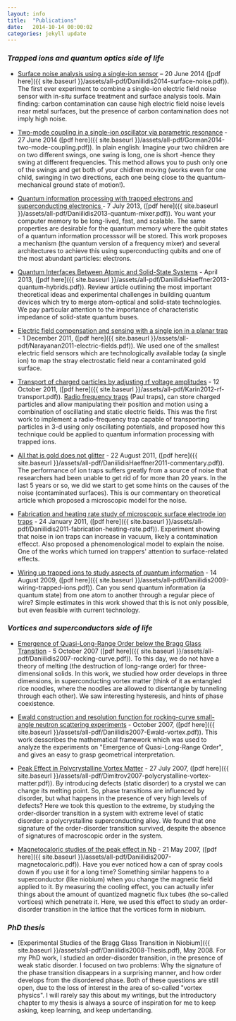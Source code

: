 ```yaml
---
layout: info
title:  "Publications"
date:   2014-10-14 00:00:02
categories: jekyll update
---
```


### _Trapped ions and quantum optics side of life_

* [Surface noise analysis using a single-ion sensor](http://journals.aps.org/prb/abstract/10.1103/PhysRevB.89.245435)
– 20 June 2014 ([pdf here]({{ site.baseurl }}/assets/all-pdf/Daniilidis2014-surface-noise.pdf)). The first ever experiment to combine a single-ion electric field noise sensor with in-situ surface treatment and surface analysis tools. Main finding: carbon contamination can cause high electric field noise levels near metal surfaces, but the presence of carbon contamination does not imply high noise. 

* [Two-mode coupling in a single-ion oscillator via parametric resonance](http://journals.aps.org/pra/abstract/10.1103/PhysRevA.89.062332) - 27 June 2014 ([pdf here]({{ site.baseurl }}/assets/all-pdf/Gorman2014-two-mode-coupling.pdf)). In plain english: Imagine your two children are on two different swings, one swing is long, one is short -hence they swing at different frequencies. This method allows you to push only one of the swings and get both of your chidlren moving (works even for one child, swinging in two directions, each one being close to the quantum-mechanical ground state of motion!).

* [Quantum information processing with trapped electrons and superconducting electronics ](http://iopscience.iop.org/1367-2630/15/7/073017/) - 7 July 2013, ([pdf here]({{ site.baseurl }}/assets/all-pdf/Daniilidis2013-quantum-mixer.pdf)). You want your computer memory to be long-lived, fast, and scalable. The same properties are desirable for the quantum memory where the qubit states of a quantum information processsor will be stored. This work proposes a mechanism (the quantum version of a frequency mixer) and several architectures to achieve this using superconducting qubits and one of the most abundant particles: electrons.

* [Quantum Interfaces Between Atomic and Solid-State Systems](http://www.annualreviews.org/doi/abs/10.1146/annurev-conmatphys-030212-184253) - April 2013, ([pdf here]({{ site.baseurl }}/assets/all-pdf/DaniilidisHaeffner2013-quantum-hybrids.pdf)). Review article outlining the most important theoretical ideas and experimental challenges in building quantum devices which try to merge atom-optical and solid-state technologies. We pay particular attention to the importance of characteristic impedance of solid-state quantum buses.

* [Electric field compensation and sensing with a single ion in a planar trap](http://scitation.aip.org/content/aip/journal/jap/110/11/10.1063/1.3665647) - 1 December 2011, ([pdf here]({{ site.baseurl }}/assets/all-pdf/Narayanan2011-electric-fields.pdf)). We used one of the smallest electric field sensors which are technologically available today (a single ion) to map the stray electrostatic field near a contaminated gold surface. 

* [Transport of charged particles by adjusting rf voltage amplitudes](http://link.springer.com/article/10.1007%2Fs00340-011-4738-2) - 12 October 2011, ([pdf here]({{ site.baseurl }}/assets/all-pdf/Karin2012-rf-transport.pdf)). [Radio frequency traps](http://en.wikipedia.org/wiki/Quadrupole_ion_trap) (Paul traps), can store charged particles and allow manipulating their position and motion using a combination of oscillating and static electric fields. This was the first work to implement a radio-frequency trap capable of transporting particles in 3-d using only oscillating potentials, and proposed how this technique could be applied to quantum information processing with trapped ions. 

* [All that is gold does not glitter](http://physics.aps.org/articles/v4/66) - 22 August 2011, ([pdf here]({{ site.baseurl }}/assets/all-pdf/DaniilidisHaeffner2011-commentary.pdf)). The performance of ion traps suffers greatly from a source  of noise that researchers had been unable to get rid of for more than 20 years. In the last 5 years or so, we did we start to get some hints on the causes of the noise (contaminated surfaces). This is our commentary on theoretical article which proposed a microscopic model for the noise.

* [Fabrication and heating rate study of microscopic surface electrode ion traps](http://iopscience.iop.org/1367-2630/13/1/013032) - 24 January 2011, ([pdf here]({{ site.baseurl }}/assets/all-pdf/Daniilidis2011-fabrication-heating-rate.pdf)). Experiment showing that noise in ion traps can increase in vacuum, likely a contamination effecct. Also proposed a phenomenological model to explain the noise. One of the works which turned ion trappers' attention to surface-related effects.

* [Wiring up trapped ions to study aspects of quantum information](http://iopscience.iop.org/0953-4075/42/15/154012/) - 14 August 2009, ([pdf here]({{ site.baseurl }}/assets/all-pdf/Daniilidis2009-wiring-trapped-ions.pdf)). Can you send quantum information (a quantum state) from one atom to another through a regular piece of wire? Simple estimates in this work showed that this is not only possible, but even feasible with current technology.

### _Vortices and superconductors side of life_

* [Emergence of Quasi-Long-Range Order below the Bragg Glass Transition](http://journals.aps.org/prl/abstract/10.1103/PhysRevLett.99.147007) - 5 October 2007 ([pdf here]({{ site.baseurl }}/assets/all-pdf/Daniilidis2007-rocking-curve.pdf)). To this day, we do not have a theory of melting (the destruction of long-range order) for three-dimensional solids. In this work, we studied how order develops in three dimensions, in superconducting vortex matter (think of it as entangled rice noodles, where the noodles are allowed to disentangle by tunneling through each other). We saw interesting hysteresis, and hints of phase coexistence.

* [Ewald construction and resolution function for rocking-curve small-angle neutron scattering experiments](http://scripts.iucr.org/cgi-bin/paper?S0021889807033377) - October 2007, ([pdf here]({{ site.baseurl }}/assets/all-pdf/Daniilidis2007-Ewald-vortex.pdf)). This work desscribes the mathematical framework which was used to analyze the experiments on "Emergence of Quasi-Long-Range Order", and gives an easy to grasp geometrical interpretation.

* [Peak Effect in Polycrystalline Vortex Matter](http://journals.aps.org/prl/abstract/10.1103/PhysRevLett.99.047001) - 27 July 2007, ([pdf here]({{ site.baseurl }}/assets/all-pdf/Dimitrov2007-polycrystalline-vortex-matter.pdf)). By introducing defects (static disorder) to a crystal we can change its melting point. So, phase transitions are influenced by disorder, but what happens in the presence of very high levels of defects? Here we took this question to the extreme, by studying the order-disorder transition in a system with extreme level of static disorder: a polycrystalline superconducting alloy. We found that one signature of the order-disorder transition survived, despite the absence of signatures of macroscopic order in the system.

* [Magnetocaloric studies of the peak effect in Nb](http://journals.aps.org/prb/abstract/10.1103/PhysRevB.75.174519) - 21 May 2007, ([pdf here]({{ site.baseurl }}/assets/all-pdf/Daniilidis2007-magnetocaloric.pdf)). Have you ever noticed how a can of spray cools down if you use it for a long time? Something similar happens to a superconductor (like niobium) when you change the magnetic field applied to it. By measuring the cooling effect, you can actually infer things about the amount of quantized magnetic flux tubes (the so-called vortices) which penetrate it. Here, we used this effect to study an order-disorder transition in the lattice that the vortices form in niobium.

### _PhD thesis_

* [Experimental Studies of the Bragg Glass Transition in Niobium]({{ site.baseurl }}/assets/all-pdf/Daniilidis2008-Thesis.pdf), May 2008. For my PhD work, I studied an order-disorder transition, in the presence of weak static disorder. I focused on two problems: Why the signature of the phase transition disappears in a surprising manner, and how order develops from the disordered phase. Both of these questions are still open, due to the loss of interest in the area of so-called "vortex physics". I will rarely say this about my writings, but the introductory chapter to my thesis is always a source  of inspiration for me to keep asking, keep learning, and keep undertanding. 
 

